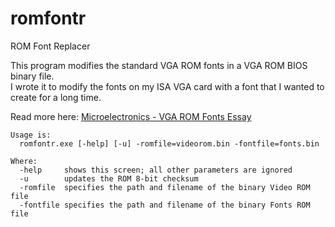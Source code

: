 # romfontr
ROM Font Replacer

This program modifies the standard VGA ROM fonts in a VGA ROM BIOS binary file.\
I wrote it to modify the fonts on my ISA VGA card with a font that I wanted to create for a long time.

Read more here: [Microelectronics - VGA ROM Fonts Essay](http://www.alexandrugroza.ro/microelectronics/vga-rom-fonts/index.html)

```
Usage is:
  romfontr.exe [-help] [-u] -romfile=videorom.bin -fontfile=fonts.bin

Where:
  -help     shows this screen; all other parameters are ignored
  -u        updates the ROM 8-bit checksum
  -romfile  specifies the path and filename of the binary Video ROM file
  -fontfile specifies the path and filename of the binary Fonts ROM file
```
